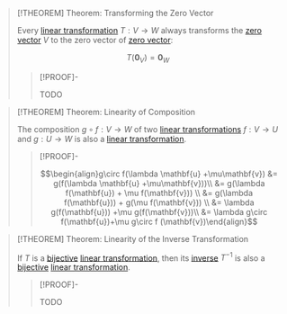 >[!THEOREM] Theorem: Transforming the Zero Vector
>
>Every [linear transformation](Linear%20Transformation.md) $T: V \to W$ always transforms the [zero vector](../Vector%20Spaces/Vector%20Space.md) $V$ to the zero vector of [zero vector](../Vector%20Spaces/Vector%20Space.md):
>
>$$T(\mathbf{0}_V) = \mathbf{0}_W$$
>
>>[!PROOF]-
>>
>>TODO
>>
>

>[!THEOREM] Theorem: Linearity of Composition
>
>The composition $g\circ f: V\to W$ of two [linear transformations](Linear%20Transformation.md) $f: V \to U$ and $g: U \to W$ is also a [linear transformation](Linear%20Transformation.md).
>
>>[!PROOF]-
>>
>>$$\begin{align}g\circ f(\lambda \mathbf{u} +\mu\mathbf{v}) &= g(f(\lambda \mathbf{u} +\mu\mathbf{v}))\\ &= g(\lambda f(\mathbf{u}) + \mu f(\mathbf{v})) \\ &= g(\lambda f(\mathbf{u})) + g(\mu f(\mathbf{v})) \\ &= \lambda g(f(\mathbf{u})) +\mu g(f(\mathbf{v}))\\ &= \lambda g\circ f(\mathbf{u})+\mu g\circ f (\mathbf{v})\end{align}$$
>>
>

>[!THEOREM] Theorem: Linearity of the Inverse Transformation
>
>If $T$ is a [bijective](../../../Analysis/Functions/Types%20of%20Functions/Injection,%20Surjection,%20Bijection.md) [linear transformation](Linear%20Transformation.md), then its [inverse](../../../Analysis/Functions/Inverse%20Function.md) $T^{-1}$ is also a [bijective](../../../Analysis/Functions/Types%20of%20Functions/Injection,%20Surjection,%20Bijection.md) [linear transformation](Linear%20Transformation.md).
>
>>[!PROOF]-
>>
>>TODO
>>
>